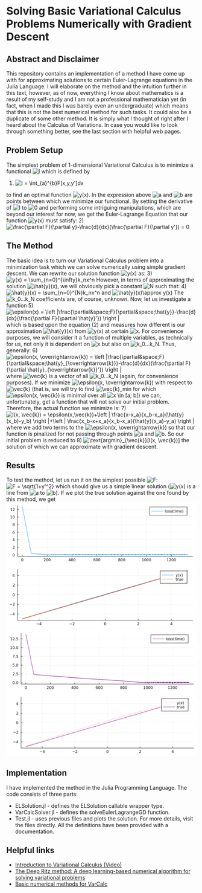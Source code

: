 # Solving Basic Variational Calculus Problems Numerically with Gradient Descent
## Abstract and Disclaimer
This repository contains an implementation of a method I have come up with for approximating solutions to certain Euler-Lagrange equations in the Julia Language. I will elaborate on the method and the intuition further in this text, however, as of now, everything I know about mathematics is a result of my self-study and I am not a professional mathematician yet (in fact, when I made this I was barely even an undergraduate) which means that this is not the best numerical method for such tasks. It could also be a duplicate of some other method. It is simply what I thought of right after I heard about the Calculus of Variations. In case you would like to look through something better, see the last section with helpful web pages.
## Problem Setup
The simplest problem of 1-dimensional Variational Calculus is to minimize a functional <img src="https://latex.codecogs.com/gif.latex?I" title="I" /> which is defined by
1) <img src="https://latex.codecogs.com/gif.latex?I&space;=&space;\int_{a}^{b}F[x,y,y']dx" title="I = \int_{a}^{b}F[x,y,y']dx" />
to find an optimal function <img src="https://latex.codecogs.com/gif.latex?y" title="y(x)" />. In the expression above <img src="https://latex.codecogs.com/gif.latex?a" title="a" /> and <img src="https://latex.codecogs.com/gif.latex?b" title="b" /> are points between which we minimize our functional.
By setting the derivative of <img src="https://latex.codecogs.com/gif.latex?I" title="I" /> to <img src="https://latex.codecogs.com/gif.latex?0" title="0" /> and performing some intriguing manipulations, which are beyond our interest for now, we get the Euler-Lagrange Equation that our function <img src="https://latex.codecogs.com/gif.latex?y" title="y(x)" /> must satisfy:
2) <img src="https://latex.codecogs.com/gif.latex?\frac{\partial&space;F}{\partial&space;y}-\frac{d}{dx}(\frac{\partial&space;F}{\partial&space;y'})&space;=&space;0" title="\frac{\partial F}{\partial y}-\frac{d}{dx}(\frac{\partial F}{\partial y'}) = 0" />
## The Method
The basic idea is to turn our Variational Calculus problem into a minimization task which we can solve numerically using simple gradient descent.
We can rewrite our solution function <img src="https://latex.codecogs.com/gif.latex?y" title="y(x)" /> as:
3) <img src="https://latex.codecogs.com/gif.latex?y(x)&space;=&space;\sum_{n=0}^{\infty}k_nx^n" title="y(x) = \sum_{n=0}^{\infty}k_nx^n" />
However, in terms of approximating the solution <img src="https://latex.codecogs.com/gif.latex?\hat{y}" title="\hat{y}(x)" />, we will obviously pick a constant <img src="https://latex.codecogs.com/gif.latex?N" title="N" /> such that:
4) <img src="https://latex.codecogs.com/gif.latex?\hat{y}(x)&space;=&space;\sum_{n=0}^{N}k_nx^n" title="\hat{y}(x) = \sum_{n=0}^{N}k_nx^n" /> and <img src="https://latex.codecogs.com/gif.latex?\hat{y}(x)\approx&space;y(x)" title="\hat{y}(x)\approx y(x)" />
The <img src="https://latex.codecogs.com/gif.latex?k_0...k_N" title="k_0...k_N" /> coefficients are, of course, unknown.
Now, let us investigate a function
5) <img src="https://latex.codecogs.com/gif.latex?\epsilon(x)&space;=&space;\left&space;|\frac{\partial&space;F}{\partial&space;\hat{y}}-\frac{d}{dx}(\frac{\partial&space;F}{\partial&space;\hat{y}'})&space;\right&space;|" title="\epsilon(x) = \left |\frac{\partial&space;F}{\partial&space;\hat{y}}-\frac{d}{dx}(\frac{\partial F}{\partial \hat{y}'}) \right |" />
which is based upon the equation (2) and measures how different is our approximation <img src="https://latex.codecogs.com/gif.latex?\hat{y}" title="\hat{y}(x)" /> from <img src="https://latex.codecogs.com/gif.latex?y" title="y(x)" /> at certain <img src="https://latex.codecogs.com/gif.latex?x" title="x" />. For convenience purposes, we will consider it a function of multiple variables, as technically for us, not only it is dependent on <img src="https://latex.codecogs.com/gif.latex?x" title="x" /> but also on <img src="https://latex.codecogs.com/gif.latex?k_0...k_N" title="k_0...k_N" />. Thus, generally:
6) <img src="https://latex.codecogs.com/gif.latex?\epsilon(x,&space;\overrightarrow{k})&space;=&space;\left&space;|\frac{\partial&space;F}{\partial&space;\hat{y}_{\overrightarrow{k}}}-\frac{d}{dx}(\frac{\partial&space;F}{\partial&space;\hat{y}_{\overrightarrow{k}}'})&space;\right&space;|" title="\epsilon(x, \overrightarrow{k}) = \left |\frac{\partial&space;F}{\partial&space;\hat{y}_{\overrightarrow{k}}}-\frac{d}{dx}(\frac{\partial F}{\partial \hat{y}_{\overrightarrow{k}}'}) \right |" />
where <img src="https://latex.codecogs.com/gif.latex?\vec{k}" title="\vec{k}" /> is a vector of all <img src="https://latex.codecogs.com/gif.latex?k_0...k_N" title="k_0...k_N" /> (again, for convenience purposes).
If we minimize <img src="https://latex.codecogs.com/gif.latex?\epsilon&space;(x,&space;\vec{k})" title="\epsilon(x, \overrightarrow{k})" /> with respect to <img src="https://latex.codecogs.com/gif.latex?\vec{k}" title="\vec{k}" /> (that is, we will try to find <img src="https://latex.codecogs.com/gif.latex?\vec{k}_\text{min}" title="\vec{k}_min" /> for which <img src="https://latex.codecogs.com/gif.latex?\epsilon" title="\epsilon(x, \vec{k})" /> is minimal over all <img src="https://latex.codecogs.com/gif.latex?x \in [a; b]" title="x \in [a; b]">) we can, unfortunately, get a function that will not solve our initial problem. Therefore, the actual function we minimize is:
7) <img src="https://latex.codecogs.com/gif.latex?l(x,&space;\vec{k})&space;=&space;\epsilon(x,\vec{k})&plus;\left&space;|&space;\frac{x-x_a}{x_b-x_a}(\hat{y}(x_b)-y_b)&space;\right&space;|&plus;\left&space;|&space;\frac{x_b-x&plus;x_a}{x_b-x_a}(\hat{y}(x_a)-y_a)&space;\right&space;|" title="l(x, \vec{k}) = \epsilon(x,\vec{k})+\left | \frac{x-x_a}{x_b-x_a}(\hat{y}(x_b)-y_b) \right |+\left | \frac{x_b-x+x_a}{x_b-x_a}(\hat{y}(x_a)-y_a) \right |" />
where we add two terms to the <img src="https://latex.codecogs.com/gif.latex?\epsilon" title="\epsilon(x, \overrightarrow{k})" /> so that our function is pinalized for not passing through points <img src="https://latex.codecogs.com/gif.latex?a" title="a" /> and <img src="https://latex.codecogs.com/gif.latex?b" title="b" />.
So our initial problem is reduced to
8) <img src="https://latex.codecogs.com/gif.latex?\text{argmin}_{\vec{k}}[l(x, \vec{k})]" title="\text{argmin}_{\vec{k}}[l(x, \vec{k})]" />
the solution of which we can approximate with gradient descent.
## Results
To test the method, let us run it on the simplest possible <img src="https://latex.codecogs.com/gif.latex?F" title="F" />:
<img src="https://latex.codecogs.com/gif.latex?F&space;=&space;\sqrt{1&plus;y'^2}" title="F = \sqrt{1+y'^2}" />
which should give us a simple linear solution (<img src="https://latex.codecogs.com/gif.latex?y" title="y(x)" /> is a line from <img src="https://latex.codecogs.com/gif.latex?a" title="a" /> to <img src="https://latex.codecogs.com/gif.latex?b" title="b" />). If we plot the true solution against the one found by this method, we get
![loss+solution](plotall.png)
![loss+solution](plotall2.png)
## Implementation
I have implemented the method in the Julia Programming Language. The code consists of three parts:
- ELSolution.jl - defines the ELSolution callable wrapper type.
- VarCalcSolver.jl - defines the solveEulerLagrangeGD function.
- Test.jl - uses previous files and plots the solution.
For more details, visit the files directly. All the definitions have been provided with a documentation.
## Helpful links
- [Introduction to Variational Calculus (Video)](https://www.youtube.com/watch?v=VCHFCXgYdvY)
- [The Deep Ritz method: A deep learning-based
numerical algorithm for solving variational problems](https://arxiv.org/pdf/1710.00211.pdf)
- [Basic numerical methods for VarCalc](https://encyclopediaofmath.org/wiki/Variational_calculus,_numerical_methods_of)
